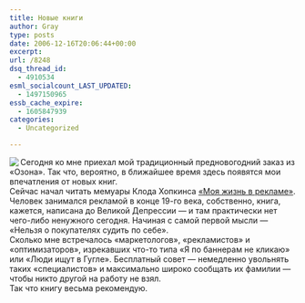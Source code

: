 ```yaml
---
title: Новые книги
author: Gray
type: posts
date: 2006-12-16T20:06:44+00:00
excerpt:
url: /8248
dsq_thread_id:
  - 4910534
esml_socialcount_LAST_UPDATED:
  - 1497150965
essb_cache_expire:
  - 1605847939
categories:
  - Uncategorized

---
```








<a href="http://www.ozon.ru/context/detail/id/2999603/?partner=searchengines" target="_blank"><img src="https://i0.wp.com/www.ozon.ru/multimedia/books_covers/small/1000429076.gif?w=740" align="left" data-recalc-dims="1" /></a>Сегодня ко мне приехал мой традиционный предновогодний заказ из &#171;Озона&#187;. Так что, вероятно, в ближайшее время здесь появятся мои впечатления от новых книг.  
Сейчас начал читать мемуары Клода Хопкинса <a href="http://www.ozon.ru/context/detail/id/2999603/?partner=searchengines" target="_blank">&#171;Моя жизнь в рекламе&#187;</a>. Человек занимался рекламой в конце 19-го века, собственно, книга, кажется, написана до Великой Депрессии &#8212; и там практически нет чего-либо ненужного сегодня. Начиная с самой первой мысли &#8212; &#171;Нельзя о покупателях судить по себе&#187;.  
Сколько мне встречалось &#171;маркетологов&#187;, &#171;рекламистов&#187; и &#171;оптимизаторов&#187;, изрекавших что-то типа &#171;Я по баннерам не кликаю&#187; или &#171;Люди ищут в Гугле&#187;. Бесплатный совет &#8212; немедленно увольнять таких &#171;специалистов&#187; и максимально широко сообщать их фамилии &#8212; чтобы никто другой на работу не взял.  
Так что книгу весьма рекомендую.